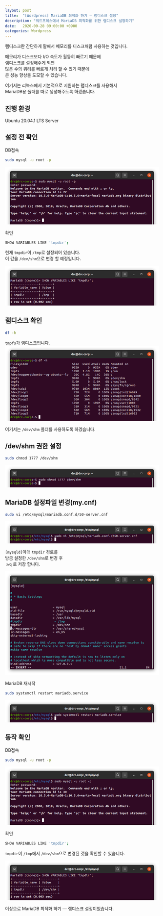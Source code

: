 ```yaml
---
layout: post
title:  "[Wordpress] MariaDB 최적화 하기 — 램디스크 설정"
description: "워드프레스에서 MariaDB 최적화를 위한 램디스크 설정하기"
date:   2020-09-28 09:00:00 +0900
categories: Wordpress
---
```

램디스크란 간단하게 말해서 메모리를 디스크처럼 사용하는 것입니다.

메모리가 디스크보다 I/O 속도가 월등히 빠르기 때문에  
램디스크를 설정해주게 되면  
많은 수의 쿼리를 빠르게 처리 할 수 있기 때문에  
큰 성능 향상을 도모할 수 있습니다.

여기서는 리눅스에서 기본적으로 지원하는 램디스크를 사용해서  
MariaDB용 폴더를 따로 생성해주도록 하겠습니다.

## 진행 환경

Ubuntu 20.04.1 LTS Server

## 설정 전 확인

DB접속

```bash
sudo mysql -u root -p
```

![MariaDB 최적화 하기 — 램디스크 설정-1](/assets/images/2020-09-28/optimizing-mariadb-using-ramdisk-1.png)

확인

```bash
SHOW VARIABLES LIKE 'tmpdir';
```

현재 `tmpdir`이 `/tmp`로 설정되어 있습니다.  
이 값을 `/dev/shm`으로 변경 할 예정입니다.

![MariaDB 최적화 하기 — 램디스크 설정-2](/assets/images/2020-09-28/optimizing-mariadb-using-ramdisk-2.png)

## 램디스크 확인

```bash
df -h
```

`tmpfs`가 램디스크입니다.
![MariaDB 최적화 하기 — 램디스크 설정-3](/assets/images/2020-09-28/optimizing-mariadb-using-ramdisk-3.png)

여기서는 `/dev/shm` 폴더를 사용하도록 하겠습니다.

## /dev/shm 권한 설정

```bash
sudo chmod 1777 /dev/shm
```

![MariaDB 최적화 하기 — 램디스크 설정-4](/assets/images/2020-09-28/optimizing-mariadb-using-ramdisk-4.png)

## MariaDB 설정파일 변경(my.cnf)

```bash
sudo vi /etc/mysql/mariadb.conf.d/50-server.cnf
```

![MariaDB 최적화 하기 — 램디스크 설정-5](/assets/images/2020-09-28/optimizing-mariadb-using-ramdisk-5.png)

`[mysqld]`아래 `tmpdir` 경로를  
방금 설정한 `/dev/shm`로 변경 후  
`:wq` 로 저장 합니다.

![MariaDB 최적화 하기 — 램디스크 설정-6](/assets/images/2020-09-28/optimizing-mariadb-using-ramdisk-6.png)

MariaDB 재시작

```bash
sudo systemctl restart mariadb.service
```

![MariaDB 최적화 하기 — 램디스크 설정-7](/assets/images/2020-09-28/optimizing-mariadb-using-ramdisk-7.png)

## 동작 확인

DB접속

```bash
sudo mysql -u root -p
```

![MariaDB 최적화 하기 — 램디스크 설정-8](/assets/images/2020-09-28/optimizing-mariadb-using-ramdisk-8.png)

확인

```bash
SHOW VARIABLES LIKE 'tmpdir';
```

`tmpdir`이 `/tmp`에서 `/dev/shm`으로 변경된 것을 확인할 수 있습니다.

![MariaDB 최적화 하기 — 램디스크 설정-9](/assets/images/2020-09-28/optimizing-mariadb-using-ramdisk-9.png)

이상으로 MariaDB 최적화 하기 — 램디스크 설정이었습니다.
